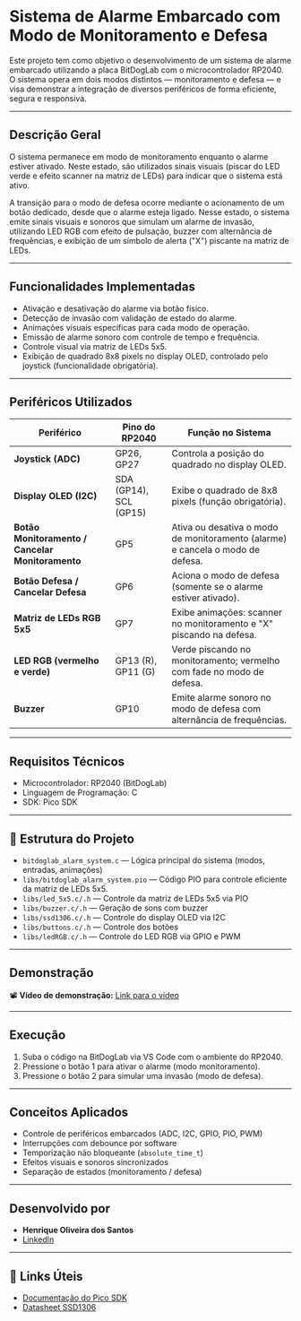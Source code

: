 # Sistema de Alarme Embarcado com Modo de Monitoramento e Defesa

Este projeto tem como objetivo o desenvolvimento de um sistema de alarme embarcado utilizando a placa BitDogLab com o microcontrolador RP2040. O sistema opera em dois modos distintos — monitoramento e defesa — e visa demonstrar a integração de diversos periféricos de forma eficiente, segura e responsiva.

---

## Descrição Geral

O sistema permanece em modo de monitoramento enquanto o alarme estiver ativado. Neste estado, são utilizados sinais visuais (piscar do LED verde e efeito scanner na matriz de LEDs) para indicar que o sistema está ativo.

A transição para o modo de defesa ocorre mediante o acionamento de um botão dedicado, desde que o alarme esteja ligado. Nesse estado, o sistema emite sinais visuais e sonoros que simulam um alarme de invasão, utilizando LED RGB com efeito de pulsação, buzzer com alternância de frequências, e exibição de um símbolo de alerta ("X") piscante na matriz de LEDs.


---

## Funcionalidades Implementadas

- Ativação e desativação do alarme via botão físico.
- Detecção de invasão com validação de estado do alarme.
- Animações visuais específicas para cada modo de operação.
- Emissão de alarme sonoro com controle de tempo e frequência.
- Controle visual via matriz de LEDs 5x5.
- Exibição de quadrado 8x8 pixels no display OLED, controlado pelo joystick (funcionalidade obrigatória).

---

## Periféricos Utilizados

| Periférico               | Pino do RP2040     | Função no Sistema                                                                 |
|--------------------------|--------------------|------------------------------------------------------------------------------------|
| **Joystick (ADC)**       | GP26, GP27         | Controla a posição do quadrado no display OLED.                                   |
| **Display OLED (I2C)**   | SDA (GP14), SCL (GP15) | Exibe o quadrado de 8x8 pixels (função obrigatória).                         |
| **Botão Monitoramento / Cancelar Monitoramento** | GP5          | Ativa ou desativa o modo de monitoramento (alarme) e cancela o modo de defesa.    |
| **Botão Defesa / Cancelar Defesa**         | GP6            | Aciona o modo de defesa (somente se o alarme estiver ativado).                    |
| **Matriz de LEDs RGB 5x5** | GP7               | Exibe animações: scanner no monitoramento e "X" piscando na defesa.              |
| **LED RGB (vermelho e verde)** | GP13 (R), GP11 (G) | Verde piscando no monitoramento; vermelho com fade no modo de defesa.         |
| **Buzzer**               | GP10               | Emite alarme sonoro no modo de defesa com alternância de frequências.            |

---

## Requisitos Técnicos

- Microcontrolador: RP2040 (BitDogLab)
- Linguagem de Programação: C
- SDK: Pico SDK

---

## 📁 Estrutura do Projeto

- `bitdoglab_alarm_system.c` — Lógica principal do sistema (modos, entradas, animações)
- `libs/bitdoglab_alarm_system.pio` — Código PIO para controle eficiente da matriz de LEDs 5x5. 
- `libs/led_5x5.c/.h` — Controle da matriz de LEDs 5x5 via PIO
- `libs/buzzer.c/.h` — Geração de sons com buzzer
- `libs/ssd1306.c/.h` — Controle do display OLED via I2C
- `libs/buttons.c/.h` — Controle dos botões
- `libs/ledRGB.c/.h` — Controle do LED RGB via GPIO e PWM

---

## Demonstração

📽️ **Vídeo de demonstração:** [Link para o vídeo](https://seu-link-aqui.com)

---

## Execução

1. Suba o código na BitDogLab via VS Code com o ambiente do RP2040.
2. Pressione o botão 1 para ativar o alarme (modo monitoramento).
3. Pressione o botão 2 para simular uma invasão (modo de defesa).

---

## Conceitos Aplicados

- Controle de periféricos embarcados (ADC, I2C, GPIO, PIO, PWM)
- Interrupções com debounce por software
- Temporização não bloqueante (`absolute_time_t`)
- Efeitos visuais e sonoros sincronizados
- Separação de estados (monitoramento / defesa)

---

## Desenvolvido por

- **Henrique Oliveira dos Santos**  
- [LinkedIn](https://www.linkedin.com/in/dev-henriqueo-santos/)

---

## 📎 Links Úteis

- [Documentação do Pico SDK](https://raspberrypi.github.io/pico-sdk-doxygen/index.html)
- [Datasheet SSD1306](https://cdn-shop.adafruit.com/datasheets/SSD1306.pdf)


